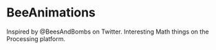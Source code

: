 # BeeAnimations
Inspired by @BeesAndBombs on Twitter. Interesting Math things on the Processing platform.
